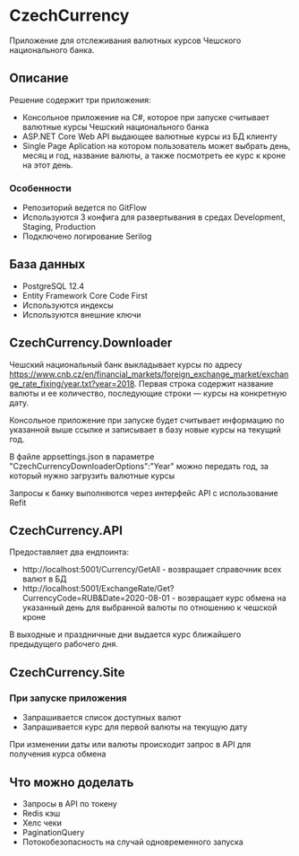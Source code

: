 # CzechCurrency

Приложение для отслеживания валютных курсов Чешского национального банка.

## Описание

Решение содержит три приложения:

* Консольное приложение на C#, которое при запуске считывает валютные курсы Чешский национального банка
* ASP.NET Core Web API выдающее валютные курсы из БД клиенту
* Single Page Aplication на котором пользователь может выбрать день, месяц и год, название валюты, а также посмотреть ее курс к кроне на этот день.

### Особенности

* Репозиторий ведется по GitFlow
* Используются 3 конфига для развертывания в средах Development, Staging, Production
* Подключено логирование Serilog

## База данных

* PostgreSQL 12.4
* Entity Framework Core Code First
* Используются индексы
* Используются внешние ключи

## CzechCurrency.Downloader
Чешский национальный банк выкладывает курсы по адресу https://www.cnb.cz/en/financial_markets/foreign_exchange_market/exchange_rate_fixing/year.txt?year=2018.
Первая строка содержит название валюты и ее количество, последующие строки — курсы на конкретную дату.

Консольное приложение при запуске будет считывает информацию по указанной выше ссылке и записывает в базу новые курсы на текущий год.

В файле appsettings.json в параметре "CzechCurrencyDownloaderOptions":"Year" можно передать год, за который нужно загрузить валютные курсы

Запросы к банку выполняются через интерфейс API с использование Refit

## CzechCurrency.API

Предоставляет два ендпоинта:

* http://localhost:5001/Currency/GetAll - возвращает справочник всех валют в БД
* http://localhost:5001/ExchangeRate/Get?CurrencyCode=RUB&Date=2020-08-01 - возвращает курс обмена на указанный день для выбранной валюты по отношению к чешской кроне

В выходные и праздничные дни выдается курс ближайшего предыдущего рабочего дня.
## CzechCurrency.Site

### При запуске приложения

* Запрашивается список доступных валют
* Запрашивается курс для первой валюты на текущую дату

При изменении даты или валюты происходит запрос в API  для получения курса обмена

## Что можно доделать

* Запросы в API по токену
* Redis кэш
* Хелс чеки
* PaginationQuery
* Потокобезопасность на случай одновременного запуска